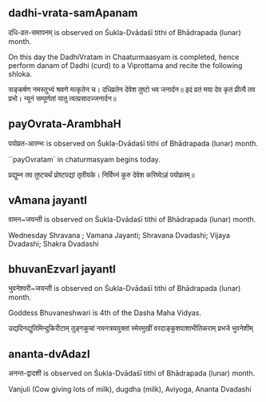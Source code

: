 ## dadhi-vrata-samApanam

दधि-व्रत-समापनम् is observed on Śukla-Dvādaśī tithi of Bhādrapada (lunar) month.

On this day the DadhiVratam in Chaaturmaasyam is completed, hence perform danam of Dadhi (curd) to a Viprottama and recite the following shloka.

सङ्कर्षण नमस्तुभ्यं श्रवणे मत्कृतेन च।
दधिव्रतेन देवेश तुष्टो भव जनार्दन॥
इदं व्रतं मया देव कृतं प्रीत्यै तव प्रभो।
न्यूनं सम्पूर्णतां यातु त्वत्प्रसादज्जनार्दन॥

## payOvrata-ArambhaH

पयोव्रत-आरम्भः is observed on Śukla-Dvādaśī tithi of Bhādrapada (lunar) month.

``payOvratam` in chaturmasyam begins today.

प्रद्युम्न तव तुष्ट्यर्थं प्रोष्टपद्यां तृतीयके।
निर्विघ्नं कुरु देवेश करिष्येऽहं पयोव्रतम्॥

## vAmana jayantI

वामन~जयन्ती is observed on Śukla-Dvādaśī tithi of Bhādrapada (lunar) month.

Wednesday Shravana ; Vamana Jayanti; Shravana Dvadashi; Vijaya Dvadashi; Shakra Dvadashi

## bhuvanEzvarI jayantI

भुवनेश्वरी~जयन्ती is observed on Śukla-Dvādaśī tithi of Bhādrapada (lunar) month.

Goddess Bhuvaneshwari is 4th of the Dasha Maha Vidyas.

उद्यदिनद्युतिमिन्दुकिरीटाम् तुङ्गकुचां नयनत्रययुक्तां 
स्मेरमुखीं वरदाङ्कुशपाशाभीतिकराम् प्रभजे भुवनेशीम्

## ananta-dvAdazI

अनन्त-द्वादशी is observed on Śukla-Dvādaśī tithi of Bhādrapada (lunar) month.

Vanjuli (Cow giving lots of milk), dugdha (milk), Aviyoga, Ananta Dvadashi

